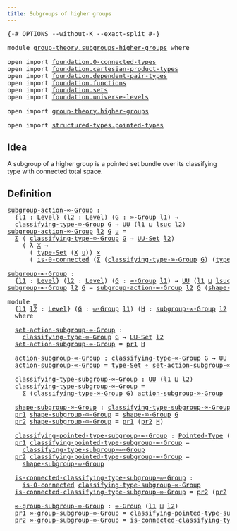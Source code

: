 ```yaml
---
title: Subgroups of higher groups
---
```


<pre class="Agda"><a id="52" class="Symbol">{-#</a> <a id="56" class="Keyword">OPTIONS</a> <a id="64" class="Pragma">--without-K</a> <a id="76" class="Pragma">--exact-split</a> <a id="90" class="Symbol">#-}</a>

<a id="95" class="Keyword">module</a> <a id="102" href="group-theory.subgroups-higher-groups.html" class="Module">group-theory.subgroups-higher-groups</a> <a id="139" class="Keyword">where</a>

<a id="146" class="Keyword">open</a> <a id="151" class="Keyword">import</a> <a id="158" href="foundation.0-connected-types.html" class="Module">foundation.0-connected-types</a>
<a id="187" class="Keyword">open</a> <a id="192" class="Keyword">import</a> <a id="199" href="foundation.cartesian-product-types.html" class="Module">foundation.cartesian-product-types</a>
<a id="234" class="Keyword">open</a> <a id="239" class="Keyword">import</a> <a id="246" href="foundation.dependent-pair-types.html" class="Module">foundation.dependent-pair-types</a>
<a id="278" class="Keyword">open</a> <a id="283" class="Keyword">import</a> <a id="290" href="foundation.functions.html" class="Module">foundation.functions</a>
<a id="311" class="Keyword">open</a> <a id="316" class="Keyword">import</a> <a id="323" href="foundation.sets.html" class="Module">foundation.sets</a>
<a id="339" class="Keyword">open</a> <a id="344" class="Keyword">import</a> <a id="351" href="foundation.universe-levels.html" class="Module">foundation.universe-levels</a>

<a id="379" class="Keyword">open</a> <a id="384" class="Keyword">import</a> <a id="391" href="group-theory.higher-groups.html" class="Module">group-theory.higher-groups</a>

<a id="419" class="Keyword">open</a> <a id="424" class="Keyword">import</a> <a id="431" href="structured-types.pointed-types.html" class="Module">structured-types.pointed-types</a>
</pre>
## Idea

A subgroup of a higher group is a pointed set bundle over its classifying type with connected total space.

## Definition

<pre class="Agda"><a id="subgroup-action-∞-Group"></a><a id="607" href="group-theory.subgroups-higher-groups.html#607" class="Function">subgroup-action-∞-Group</a> <a id="631" class="Symbol">:</a>
  <a id="635" class="Symbol">{</a><a id="636" href="group-theory.subgroups-higher-groups.html#636" class="Bound">l1</a> <a id="639" class="Symbol">:</a> <a id="641" href="Agda.Primitive.html#597" class="Postulate">Level</a><a id="646" class="Symbol">}</a> <a id="648" class="Symbol">(</a><a id="649" href="group-theory.subgroups-higher-groups.html#649" class="Bound">l2</a> <a id="652" class="Symbol">:</a> <a id="654" href="Agda.Primitive.html#597" class="Postulate">Level</a><a id="659" class="Symbol">)</a> <a id="661" class="Symbol">(</a><a id="662" href="group-theory.subgroups-higher-groups.html#662" class="Bound">G</a> <a id="664" class="Symbol">:</a> <a id="666" href="group-theory.higher-groups.html#1626" class="Function">∞-Group</a> <a id="674" href="group-theory.subgroups-higher-groups.html#636" class="Bound">l1</a><a id="676" class="Symbol">)</a> <a id="678" class="Symbol">→</a>
  <a id="682" href="group-theory.higher-groups.html#1885" class="Function">classifying-type-∞-Group</a> <a id="707" href="group-theory.subgroups-higher-groups.html#662" class="Bound">G</a> <a id="709" class="Symbol">→</a> <a id="711" href="foundation-core.universe-levels.html#235" class="Primitive">UU</a> <a id="714" class="Symbol">(</a><a id="715" href="group-theory.subgroups-higher-groups.html#636" class="Bound">l1</a> <a id="718" href="Agda.Primitive.html#810" class="Primitive Operator">⊔</a> <a id="720" href="Agda.Primitive.html#780" class="Primitive">lsuc</a> <a id="725" href="group-theory.subgroups-higher-groups.html#649" class="Bound">l2</a><a id="727" class="Symbol">)</a>
<a id="729" href="group-theory.subgroups-higher-groups.html#607" class="Function">subgroup-action-∞-Group</a> <a id="753" href="group-theory.subgroups-higher-groups.html#753" class="Bound">l2</a> <a id="756" href="group-theory.subgroups-higher-groups.html#756" class="Bound">G</a> <a id="758" href="group-theory.subgroups-higher-groups.html#758" class="Bound">u</a> <a id="760" class="Symbol">=</a>
  <a id="764" href="foundation-core.dependent-pair-types.html#515" class="Record">Σ</a> <a id="766" class="Symbol">(</a> <a id="768" href="group-theory.higher-groups.html#1885" class="Function">classifying-type-∞-Group</a> <a id="793" href="group-theory.subgroups-higher-groups.html#756" class="Bound">G</a> <a id="795" class="Symbol">→</a> <a id="797" href="foundation-core.sets.html#1190" class="Function">UU-Set</a> <a id="804" href="group-theory.subgroups-higher-groups.html#753" class="Bound">l2</a><a id="806" class="Symbol">)</a>
    <a id="812" class="Symbol">(</a> <a id="814" class="Symbol">λ</a> <a id="816" href="group-theory.subgroups-higher-groups.html#816" class="Bound">X</a> <a id="818" class="Symbol">→</a>
      <a id="826" class="Symbol">(</a> <a id="828" href="foundation-core.sets.html#1304" class="Function">type-Set</a> <a id="837" class="Symbol">(</a><a id="838" href="group-theory.subgroups-higher-groups.html#816" class="Bound">X</a> <a id="840" href="group-theory.subgroups-higher-groups.html#758" class="Bound">u</a><a id="841" class="Symbol">))</a> <a id="844" href="foundation-core.cartesian-product-types.html#590" class="Function Operator">×</a>
      <a id="852" class="Symbol">(</a> <a id="854" href="foundation.0-connected-types.html#1755" class="Function">is-0-connected</a> <a id="869" class="Symbol">(</a><a id="870" href="foundation-core.dependent-pair-types.html#515" class="Record">Σ</a> <a id="872" class="Symbol">(</a><a id="873" href="group-theory.higher-groups.html#1885" class="Function">classifying-type-∞-Group</a> <a id="898" href="group-theory.subgroups-higher-groups.html#756" class="Bound">G</a><a id="899" class="Symbol">)</a> <a id="901" class="Symbol">(</a><a id="902" href="foundation-core.sets.html#1304" class="Function">type-Set</a> <a id="911" href="foundation-core.functions.html#420" class="Function Operator">∘</a> <a id="913" href="group-theory.subgroups-higher-groups.html#816" class="Bound">X</a><a id="914" class="Symbol">))))</a>

<a id="subgroup-∞-Group"></a><a id="920" href="group-theory.subgroups-higher-groups.html#920" class="Function">subgroup-∞-Group</a> <a id="937" class="Symbol">:</a>
  <a id="941" class="Symbol">{</a><a id="942" href="group-theory.subgroups-higher-groups.html#942" class="Bound">l1</a> <a id="945" class="Symbol">:</a> <a id="947" href="Agda.Primitive.html#597" class="Postulate">Level</a><a id="952" class="Symbol">}</a> <a id="954" class="Symbol">(</a><a id="955" href="group-theory.subgroups-higher-groups.html#955" class="Bound">l2</a> <a id="958" class="Symbol">:</a> <a id="960" href="Agda.Primitive.html#597" class="Postulate">Level</a><a id="965" class="Symbol">)</a> <a id="967" class="Symbol">(</a><a id="968" href="group-theory.subgroups-higher-groups.html#968" class="Bound">G</a> <a id="970" class="Symbol">:</a> <a id="972" href="group-theory.higher-groups.html#1626" class="Function">∞-Group</a> <a id="980" href="group-theory.subgroups-higher-groups.html#942" class="Bound">l1</a><a id="982" class="Symbol">)</a> <a id="984" class="Symbol">→</a> <a id="986" href="foundation-core.universe-levels.html#235" class="Primitive">UU</a> <a id="989" class="Symbol">(</a><a id="990" href="group-theory.subgroups-higher-groups.html#942" class="Bound">l1</a> <a id="993" href="Agda.Primitive.html#810" class="Primitive Operator">⊔</a> <a id="995" href="Agda.Primitive.html#780" class="Primitive">lsuc</a> <a id="1000" href="group-theory.subgroups-higher-groups.html#955" class="Bound">l2</a><a id="1002" class="Symbol">)</a>
<a id="1004" href="group-theory.subgroups-higher-groups.html#920" class="Function">subgroup-∞-Group</a> <a id="1021" href="group-theory.subgroups-higher-groups.html#1021" class="Bound">l2</a> <a id="1024" href="group-theory.subgroups-higher-groups.html#1024" class="Bound">G</a> <a id="1026" class="Symbol">=</a> <a id="1028" href="group-theory.subgroups-higher-groups.html#607" class="Function">subgroup-action-∞-Group</a> <a id="1052" href="group-theory.subgroups-higher-groups.html#1021" class="Bound">l2</a> <a id="1055" href="group-theory.subgroups-higher-groups.html#1024" class="Bound">G</a> <a id="1057" class="Symbol">(</a><a id="1058" href="group-theory.higher-groups.html#2004" class="Function">shape-∞-Group</a> <a id="1072" href="group-theory.subgroups-higher-groups.html#1024" class="Bound">G</a><a id="1073" class="Symbol">)</a>

<a id="1076" class="Keyword">module</a> <a id="1083" href="group-theory.subgroups-higher-groups.html#1083" class="Module">_</a>
  <a id="1087" class="Symbol">{</a><a id="1088" href="group-theory.subgroups-higher-groups.html#1088" class="Bound">l1</a> <a id="1091" href="group-theory.subgroups-higher-groups.html#1091" class="Bound">l2</a> <a id="1094" class="Symbol">:</a> <a id="1096" href="Agda.Primitive.html#597" class="Postulate">Level</a><a id="1101" class="Symbol">}</a> <a id="1103" class="Symbol">(</a><a id="1104" href="group-theory.subgroups-higher-groups.html#1104" class="Bound">G</a> <a id="1106" class="Symbol">:</a> <a id="1108" href="group-theory.higher-groups.html#1626" class="Function">∞-Group</a> <a id="1116" href="group-theory.subgroups-higher-groups.html#1088" class="Bound">l1</a><a id="1118" class="Symbol">)</a> <a id="1120" class="Symbol">(</a><a id="1121" href="group-theory.subgroups-higher-groups.html#1121" class="Bound">H</a> <a id="1123" class="Symbol">:</a> <a id="1125" href="group-theory.subgroups-higher-groups.html#920" class="Function">subgroup-∞-Group</a> <a id="1142" href="group-theory.subgroups-higher-groups.html#1091" class="Bound">l2</a> <a id="1145" href="group-theory.subgroups-higher-groups.html#1104" class="Bound">G</a><a id="1146" class="Symbol">)</a>
  <a id="1150" class="Keyword">where</a>

  <a id="1159" href="group-theory.subgroups-higher-groups.html#1159" class="Function">set-action-subgroup-∞-Group</a> <a id="1187" class="Symbol">:</a>
    <a id="1193" href="group-theory.higher-groups.html#1885" class="Function">classifying-type-∞-Group</a> <a id="1218" href="group-theory.subgroups-higher-groups.html#1104" class="Bound">G</a> <a id="1220" class="Symbol">→</a> <a id="1222" href="foundation-core.sets.html#1190" class="Function">UU-Set</a> <a id="1229" href="group-theory.subgroups-higher-groups.html#1091" class="Bound">l2</a>
  <a id="1234" href="group-theory.subgroups-higher-groups.html#1159" class="Function">set-action-subgroup-∞-Group</a> <a id="1262" class="Symbol">=</a> <a id="1264" href="foundation-core.dependent-pair-types.html#605" class="Field">pr1</a> <a id="1268" href="group-theory.subgroups-higher-groups.html#1121" class="Bound">H</a>

  <a id="1273" href="group-theory.subgroups-higher-groups.html#1273" class="Function">action-subgroup-∞-Group</a> <a id="1297" class="Symbol">:</a> <a id="1299" href="group-theory.higher-groups.html#1885" class="Function">classifying-type-∞-Group</a> <a id="1324" href="group-theory.subgroups-higher-groups.html#1104" class="Bound">G</a> <a id="1326" class="Symbol">→</a> <a id="1328" href="foundation-core.universe-levels.html#235" class="Primitive">UU</a> <a id="1331" href="group-theory.subgroups-higher-groups.html#1091" class="Bound">l2</a>
  <a id="1336" href="group-theory.subgroups-higher-groups.html#1273" class="Function">action-subgroup-∞-Group</a> <a id="1360" class="Symbol">=</a> <a id="1362" href="foundation-core.sets.html#1304" class="Function">type-Set</a> <a id="1371" href="foundation-core.functions.html#420" class="Function Operator">∘</a> <a id="1373" href="group-theory.subgroups-higher-groups.html#1159" class="Function">set-action-subgroup-∞-Group</a>

  <a id="1404" href="group-theory.subgroups-higher-groups.html#1404" class="Function">classifying-type-subgroup-∞-Group</a> <a id="1438" class="Symbol">:</a> <a id="1440" href="foundation-core.universe-levels.html#235" class="Primitive">UU</a> <a id="1443" class="Symbol">(</a><a id="1444" href="group-theory.subgroups-higher-groups.html#1088" class="Bound">l1</a> <a id="1447" href="Agda.Primitive.html#810" class="Primitive Operator">⊔</a> <a id="1449" href="group-theory.subgroups-higher-groups.html#1091" class="Bound">l2</a><a id="1451" class="Symbol">)</a>
  <a id="1455" href="group-theory.subgroups-higher-groups.html#1404" class="Function">classifying-type-subgroup-∞-Group</a> <a id="1489" class="Symbol">=</a>
    <a id="1495" href="foundation-core.dependent-pair-types.html#515" class="Record">Σ</a> <a id="1497" class="Symbol">(</a><a id="1498" href="group-theory.higher-groups.html#1885" class="Function">classifying-type-∞-Group</a> <a id="1523" href="group-theory.subgroups-higher-groups.html#1104" class="Bound">G</a><a id="1524" class="Symbol">)</a> <a id="1526" href="group-theory.subgroups-higher-groups.html#1273" class="Function">action-subgroup-∞-Group</a>

  <a id="1553" href="group-theory.subgroups-higher-groups.html#1553" class="Function">shape-subgroup-∞-Group</a> <a id="1576" class="Symbol">:</a> <a id="1578" href="group-theory.subgroups-higher-groups.html#1404" class="Function">classifying-type-subgroup-∞-Group</a>
  <a id="1614" href="foundation-core.dependent-pair-types.html#605" class="Field">pr1</a> <a id="1618" href="group-theory.subgroups-higher-groups.html#1553" class="Function">shape-subgroup-∞-Group</a> <a id="1641" class="Symbol">=</a> <a id="1643" href="group-theory.higher-groups.html#2004" class="Function">shape-∞-Group</a> <a id="1657" href="group-theory.subgroups-higher-groups.html#1104" class="Bound">G</a>
  <a id="1661" href="foundation-core.dependent-pair-types.html#617" class="Field">pr2</a> <a id="1665" href="group-theory.subgroups-higher-groups.html#1553" class="Function">shape-subgroup-∞-Group</a> <a id="1688" class="Symbol">=</a> <a id="1690" href="foundation-core.dependent-pair-types.html#605" class="Field">pr1</a> <a id="1694" class="Symbol">(</a><a id="1695" href="foundation-core.dependent-pair-types.html#617" class="Field">pr2</a> <a id="1699" href="group-theory.subgroups-higher-groups.html#1121" class="Bound">H</a><a id="1700" class="Symbol">)</a>

  <a id="1705" href="group-theory.subgroups-higher-groups.html#1705" class="Function">classifying-pointed-type-subgroup-∞-Group</a> <a id="1747" class="Symbol">:</a> <a id="1749" href="structured-types.pointed-types.html#383" class="Function">Pointed-Type</a> <a id="1762" class="Symbol">(</a><a id="1763" href="group-theory.subgroups-higher-groups.html#1088" class="Bound">l1</a> <a id="1766" href="Agda.Primitive.html#810" class="Primitive Operator">⊔</a> <a id="1768" href="group-theory.subgroups-higher-groups.html#1091" class="Bound">l2</a><a id="1770" class="Symbol">)</a>
  <a id="1774" href="foundation-core.dependent-pair-types.html#605" class="Field">pr1</a> <a id="1778" href="group-theory.subgroups-higher-groups.html#1705" class="Function">classifying-pointed-type-subgroup-∞-Group</a> <a id="1820" class="Symbol">=</a>
    <a id="1826" href="group-theory.subgroups-higher-groups.html#1404" class="Function">classifying-type-subgroup-∞-Group</a>
  <a id="1862" href="foundation-core.dependent-pair-types.html#617" class="Field">pr2</a> <a id="1866" href="group-theory.subgroups-higher-groups.html#1705" class="Function">classifying-pointed-type-subgroup-∞-Group</a> <a id="1908" class="Symbol">=</a>
    <a id="1914" href="group-theory.subgroups-higher-groups.html#1553" class="Function">shape-subgroup-∞-Group</a>

  <a id="1940" href="group-theory.subgroups-higher-groups.html#1940" class="Function">is-connected-classifying-type-subgroup-∞-Group</a> <a id="1987" class="Symbol">:</a>
    <a id="1993" href="foundation.0-connected-types.html#1755" class="Function">is-0-connected</a> <a id="2008" href="group-theory.subgroups-higher-groups.html#1404" class="Function">classifying-type-subgroup-∞-Group</a>
  <a id="2044" href="group-theory.subgroups-higher-groups.html#1940" class="Function">is-connected-classifying-type-subgroup-∞-Group</a> <a id="2091" class="Symbol">=</a> <a id="2093" href="foundation-core.dependent-pair-types.html#617" class="Field">pr2</a> <a id="2097" class="Symbol">(</a><a id="2098" href="foundation-core.dependent-pair-types.html#617" class="Field">pr2</a> <a id="2102" href="group-theory.subgroups-higher-groups.html#1121" class="Bound">H</a><a id="2103" class="Symbol">)</a>

  <a id="2108" href="group-theory.subgroups-higher-groups.html#2108" class="Function">∞-group-subgroup-∞-Group</a> <a id="2133" class="Symbol">:</a> <a id="2135" href="group-theory.higher-groups.html#1626" class="Function">∞-Group</a> <a id="2143" class="Symbol">(</a><a id="2144" href="group-theory.subgroups-higher-groups.html#1088" class="Bound">l1</a> <a id="2147" href="Agda.Primitive.html#810" class="Primitive Operator">⊔</a> <a id="2149" href="group-theory.subgroups-higher-groups.html#1091" class="Bound">l2</a><a id="2151" class="Symbol">)</a>
  <a id="2155" href="foundation-core.dependent-pair-types.html#605" class="Field">pr1</a> <a id="2159" href="group-theory.subgroups-higher-groups.html#2108" class="Function">∞-group-subgroup-∞-Group</a> <a id="2184" class="Symbol">=</a> <a id="2186" href="group-theory.subgroups-higher-groups.html#1705" class="Function">classifying-pointed-type-subgroup-∞-Group</a>
  <a id="2230" href="foundation-core.dependent-pair-types.html#617" class="Field">pr2</a> <a id="2234" href="group-theory.subgroups-higher-groups.html#2108" class="Function">∞-group-subgroup-∞-Group</a> <a id="2259" class="Symbol">=</a> <a id="2261" href="group-theory.subgroups-higher-groups.html#1940" class="Function">is-connected-classifying-type-subgroup-∞-Group</a>
</pre>